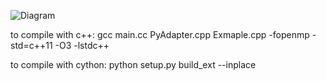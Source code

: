 ![Diagram]("diagram.png")

to compile with c++: 
	gcc main.cc PyAdapter.cpp Exmaple.cpp -fopenmp -std=c++11 -O3 -lstdc++

to compile with cython: 
	python setup.py build_ext --inplace

